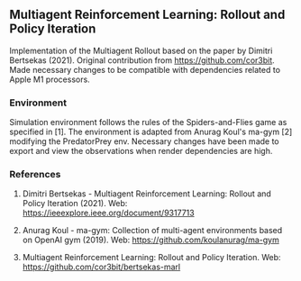 ## Multiagent Reinforcement Learning: Rollout and Policy Iteration


Implementation of the Multiagent Rollout
based on the 
paper by Dimitri Bertsekas (2021).
Original contribution from https://github.com/cor3bit.
Made necessary changes to be compatible with dependencies related to Apple M1 processors.

### Environment

Simulation environment follows the rules of the Spiders-and-Flies game as 
specified in [1]. The environment is adapted from Anurag Koul's ma-gym [2] 
modifying the PredatorPrey env. Necessary changes have been made to export and view the observations when render dependencies are high.



### References

1. Dimitri Bertsekas - Multiagent Reinforcement Learning: Rollout and 
   Policy Iteration (2021).
   Web: https://ieeexplore.ieee.org/document/9317713
      
2. Anurag Koul - ma-gym: Collection of multi-agent environments based 
   on OpenAI gym (2019). Web: https://github.com/koulanurag/ma-gym

3. Multiagent Reinforcement Learning: Rollout and Policy Iteration. Web: https://github.com/cor3bit/bertsekas-marl 
   

